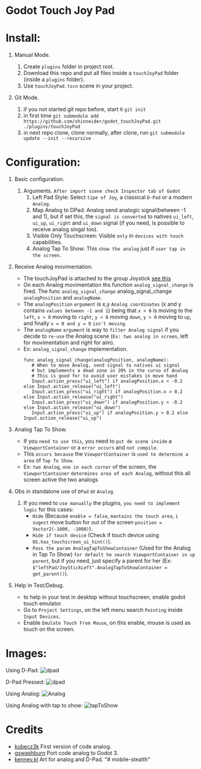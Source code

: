 # Godot Touch Joy Pad

# Install:

1. Manual Mode.

   1. Create `plugins` folder in project root.
   1. Download this repo and put all files inside a `touchJoyPad` folder (inside a `plugins` folder).
   1. Use `touchJoyPad.tscn` scene in your project.

1. Git Mode.
   1. if you not started git repo before, start it `git init`
   1. in first time `git submodule add https://github.com/shinneider/godot_touchJoyPad.git ./plugins/touchJoyPad`
   1. in next repo clone, clone normally, after clone, run `git submodule update --init --recursive`

# Configuration:

1. Basic configuration.

   1. Arguments.
      `After import scene check Inspector tab of Godot` <br />
      1. Left Pad Style:
         Select `tipe of Joy`, a classical `D-Pad` or a modern `Analog`.
      1. Map Analog to DPad:
         Analog send analogic signal(between -1 and 1), but if set this, the `signal is converted` to natives `ui_left`, `ui_up`, `ui_right` and `ui_down` signal (if you need, is possible to receive analog singal too).
      1. Visible Only Touchscreen:
         Visible `only` in `devices with touch` capabilities.
      1. Analog Tap To Show:
         This `show the analog` just if `user tap in the screen`.

1. Receive Analog movimentation.
   - The touchJoyPad is attached to the group Joystick [see this](https://docs.godotengine.org/en/stable/getting_started/step_by_step/scripting_continued.html#groups)
   - On each Analog movimentation ths function `analog_signal_change` is fired. The func `analog_signal_change` analog_signal_change `analogPosition` and `analogName`.
   - The `analogPosition` `argument` is x,y `Analog coordinates` (x and y contains `values between -1 and 1`) being that `x < 0` is moving to the `left`, `x > 0` moving to `right`, `y < 0` moving `down`, `y > 0` moving to `up`, and finally `x = 0 and y = 0` `isn't moving`.
   - The `analogName` `argument` is way to `filter Analog signal` if you decide to `re-use` the Analog scene (`Ex: two analog in screen`, left for movimentation and right for aim).
   - Ex: `analog_signal_change` implementation.
     ```
     func analog_signal_change(analogPosition, analogName):
        # When to move Analog, send signal to natives ui signal
        # but implements a dead zone in 20% in the curso of Analog
        # This is good for to avoid user mistakes in move hand
        Input.action_press("ui_left") if analogPosition.x < -0.2 else Input.action_release("ui_left")
        Input.action_press("ui_right") if analogPosition.x > 0.2 else Input.action_release("ui_right")
        Input.action_press("ui_down") if analogPosition.y < -0.2 else Input.action_release("ui_down")
        Input.action_press("ui_up") if analogPosition.y > 0.2 else Input.action_release("ui_up")
     ```
1. Analog Tap To Show.

   - If you `need to use this`, you need to `put de scene inside` a `ViewportContainer` or a `error occurs` and `not compile`.
   - This `occurs because` the `ViewportContainer` is `used to determine a area` of `Tap To Show`.
   - Ex: `two Analog`, `one in each corner` of the screen, the `ViewportContainer` `determines area of each Analog`, without this all screen active the two analogs

1. Obs in standalone use of `DPad` or `Analog`.

   1. If you need to `use manually` the plugins, `you need to implement logic` for this cases:
      - `Hide` (Because `enable = false`, `mantains the touch area`, `i sugest` move button for out of the screen `position = Vector2(-1000, -1000)`).
      - `Hide if touch device` (Check if touch device using `OS.has_touchscreen_ui_hint()`).
      - `Pass the param AnalogTapToShowContainer` (Used for the Analog in Tap To Show) `for default he search ViewportContainer in up parent`, but if you need, just specify a parent for her (Ex: `$"leftPad/JoyStickLeft".AnalogTapToShowContainer = get_parent()`).

1. Help in Test/Debug.
   - to help in your test in desktop without touchscreen, enable godot touch emulator.
   - Go to `Project Settings`, on the left menu search `Pointing` inside `Input Devices`.
   - Enable `Emulate Touch From Mouse`, on this enable, mouse is used as touch on the screen.

# Images:

Using D-Pad:
![dpad](https://user-images.githubusercontent.com/30196992/92304229-fe015880-ef73-11ea-8120-beacaa78294e.png)

D-Pad Pressed:
![dpad](https://user-images.githubusercontent.com/30196992/92304254-28ebac80-ef74-11ea-801e-3527085a580a.png)

Using Analog:
![Analog](https://user-images.githubusercontent.com/30196992/92304218-e1652080-ef73-11ea-92ac-f13773f30432.png)

Using Analog with tap to show:
![tapToShow](https://user-images.githubusercontent.com/30196992/92304186-8d5a3c00-ef73-11ea-93ec-fe3e1c842711.png)

# Credits

- [kubecz3k](https://godotengine.org/qa/user/kubecz3k) First version of code analog.
- [gswashburn](https://godotengine.org/qa/user/gswashburn) Port code analog to Godot 3.
- [kenney.kl](https://www.kenney.nl/assets/onscreen-controls) Art for analog and D-Pad.
"# mobile-stealth" 
